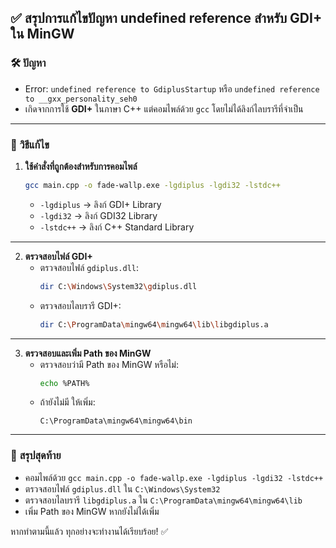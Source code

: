 ## ✅ **สรุปการแก้ไขปัญหา undefined reference สำหรับ GDI+ ใน MinGW**

### 🛠 **ปัญหา**
- Error: `undefined reference to GdiplusStartup` หรือ `undefined reference to __gxx_personality_seh0`
- เกิดจากการใช้ **GDI+** ในภาษา C++ แต่คอมไพล์ด้วย `gcc` โดยไม่ได้ลิงก์ไลบรารีที่จำเป็น

---

### 🚀 **วิธีแก้ไข**

1. **ใช้คำสั่งที่ถูกต้องสำหรับการคอมไพล์**
    ```bash
    gcc main.cpp -o fade-wallp.exe -lgdiplus -lgdi32 -lstdc++
    ```
    - `-lgdiplus` → ลิงก์ GDI+ Library
    - `-lgdi32` → ลิงก์ GDI32 Library
    - `-lstdc++` → ลิงก์ C++ Standard Library

---

2. **ตรวจสอบไฟล์ GDI+**
    - ตรวจสอบไฟล์ `gdiplus.dll`:
      ```bash
      dir C:\Windows\System32\gdiplus.dll
      ```
    - ตรวจสอบไลบรารี GDI+:
      ```bash
      dir C:\ProgramData\mingw64\mingw64\lib\libgdiplus.a
      ```

---

3. **ตรวจสอบและเพิ่ม Path ของ MinGW**
    - ตรวจสอบว่ามี Path ของ MinGW หรือไม่:
      ```bash
      echo %PATH%
      ```
    - ถ้ายังไม่มี ให้เพิ่ม:
      ```
      C:\ProgramData\mingw64\mingw64\bin
      ```

---

### 🎉 **สรุปสุดท้าย**
- คอมไพล์ด้วย `gcc main.cpp -o fade-wallp.exe -lgdiplus -lgdi32 -lstdc++`  
- ตรวจสอบไฟล์ `gdiplus.dll` ใน `C:\Windows\System32`  
- ตรวจสอบไลบรารี `libgdiplus.a` ใน `C:\ProgramData\mingw64\mingw64\lib`  
- เพิ่ม Path ของ MinGW หากยังไม่ได้เพิ่ม  

หากทำตามนี้แล้ว ทุกอย่างจะทำงานได้เรียบร้อย! ✅
